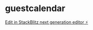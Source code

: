 # guestcalendar

[Edit in StackBlitz next generation editor ⚡️](https://stackblitz.com/~/github.com/vanzelleb/guestcalendar)